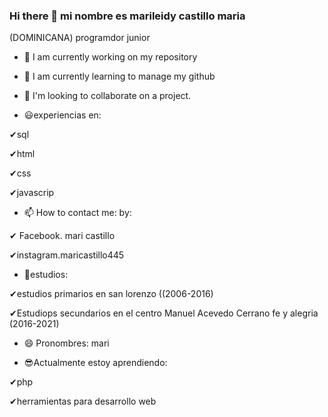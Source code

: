 ### Hi there 👋 mi nombre es marileidy castillo maria
<!--   
**marileidy2829/marileidy2829** is a ✨ _special_ ✨ repository because its `README.md` (this file) appears on your GitHub profile.
-->
(DOMINICANA) programdor junior

- 🔭 I am currently working on my repository

- 🌱 I am currently learning to manage my github

- 👯 I'm looking to collaborate on a project.

- 😃experiencias en:

✔sql

✔html 

✔css

✔javascrip

- 📫 How to contact me: by:

✔ Facebook. mari castillo

✔instagram.maricastillo445

- 📖estudios:

✔estudios primarios en san lorenzo ((2006-2016)

✔Estudiops secundarios en el centro Manuel Acevedo Cerrano fe y alegria (2016-2021)

- 😄 Pronombres: mari

- 😎Actualmente estoy aprendiendo:

✔php

✔herramientas para desarrollo web

